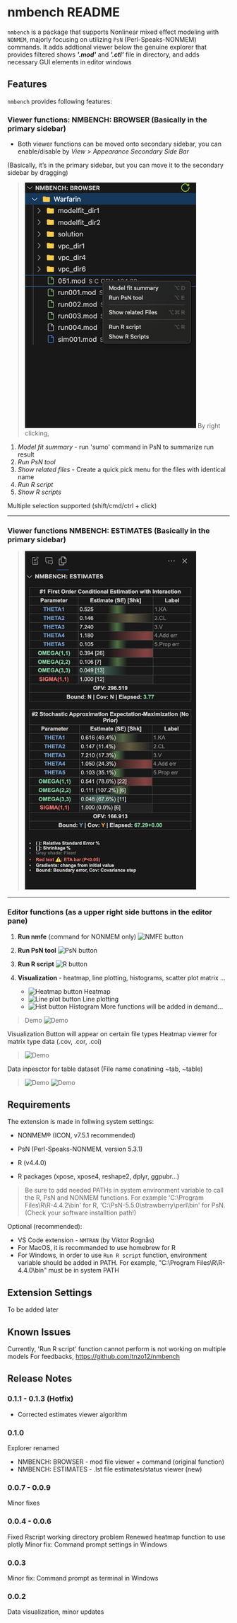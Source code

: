 # nmbench README
`nmbench` is a package that supports Nonlinear mixed effect modeling with `NONMEM`, majorly focusing on utilizing `PsN` (Perl-Speaks-NONMEM) commands. It adds addtional viewer below the genuine explorer that provides filtered shows ***'.mod'*** and ***'.ctl'*** file in directory, and adds necessary GUI elements in editor windows

## Features
`nmbench` provides following features:

### Viewer functions: **NMBENCH: BROWSER** (Basically in the primary sidebar)
* Both viewer functions can be moved onto secondary sidebar, you can enable/disable by *View > Appearance Secondary Side Bar*

(Basically, it’s in the primary sidebar, but you can move it to the secondary sidebar by dragging)
> ![Demo](https://raw.githubusercontent.com/tnzo12/nmbench/main/resources/readme/demo_viewer.png)
By right clicking,
1. *Model fit summary* - run 'sumo' command in PsN to summarize run result
2. *Run PsN tool*
3. *Show related files* - Create a quick pick menu for the files with identical name
4. *Run R script*
5. *Show R scripts*

Multiple selection supported (shift/cmd/ctrl + click)

---

### Viewer functions **NMBENCH: ESTIMATES** (Basically in the primary sidebar)
> ![Demo](https://raw.githubusercontent.com/tnzo12/nmbench/refs/heads/main/resources/readme/demo_est.png)

---

### Editor functions (as a upper right side buttons in the editor pane)
1. **Run nmfe** (command for NONMEM only) ![NMFE button](https://raw.githubusercontent.com/tnzo12/nmbench/main/resources/readme/nonmem.png)
2. **Run PsN tool** ![PsN button](https://raw.githubusercontent.com/tnzo12/nmbench/main/resources/readme/psn.png)
3. **Run R script** ![R button](https://raw.githubusercontent.com/tnzo12/nmbench/main/resources/readme/r.png)
4. **Visualization** - heatmap, line plotting, histograms, scatter plot matrix ...

    - ![Heatmap button](https://raw.githubusercontent.com/tnzo12/nmbench/main/resources/readme/mat.png) Heatmap
    - ![Line plot button](https://raw.githubusercontent.com/tnzo12/nmbench/main/resources/readme/graph.png) Line plotting
    - ![Hist button](https://raw.githubusercontent.com/tnzo12/nmbench/main/resources/readme/hist.png) Histogram
More functions will be added in demand...

> Demo
> ![Demo](https://raw.githubusercontent.com/tnzo12/nmbench/main/resources/readme/demo.gif)

Visualization
Button will appear on certain file types
Heatmap viewer for matrix type data (.cov, .cor, .coi)
> ![Demo](https://raw.githubusercontent.com/tnzo12/nmbench/main/resources/readme/demo_matrix.png)

Data inpesctor for table dataset (File name conatining ~tab, ~table)
> ![Demo](https://raw.githubusercontent.com/tnzo12/nmbench/main/resources/readme/demo_plot.png)
> ![Demo](https://raw.githubusercontent.com/tnzo12/nmbench/main/resources/readme/demo_hist.png)

## Requirements
The extension is made in follwing system settings:

* NONMEM® (ICON, v7.5.1 recommended)
* PsN (Perl-Speaks-NONMEM, version 5.3.1)

* R (v4.4.0)
* R packages (xpose, xpose4, reshape2, dplyr, ggpubr...)

> Be sure to add needed PATHs in system environment variable to call the R, PsN and NONMEM functions. For example 'C:\Program Files\R\R-4.4.2\bin' for R, 'C:\PsN-5.5.0\strawberry\perl\bin' for PsN. (Check your software installtion path!)

Optional (recommended):
* VS Code extension - `NMTRAN` (by Viktor Rognås)
* For MacOS, it is recommanded to use homebrew for R
* For Windows, in order to use `Run R script` function, environment variable should be added in PATH. For example, "C:\Program Files\R\R-4.4.0\bin" must be in system PATH


## Extension Settings
To be added later

## Known Issues
Currently, 'Run R script' function cannot perform is not working on multiple models
For feedbacks, https://github.com/tnzo12/nmbench

## Release Notes
### 0.1.1 - 0.1.3 (Hotfix)
* Corrected estimates viewer algorithm
### 0.1.0
Explorer renamed
* NMBENCH: BROWSER - mod file viewer + command (original function)
* NMBENCH: ESTIMATES - .lst file estimates/status viewer (new)
### 0.0.7 - 0.0.9
Minor fixes
### 0.0.4 - 0.0.6
Fixed Rscript working directory problem
Renewed heatmap function to use plotly
Minor fix: Command prompt settings in Windows
### 0.0.3
Minor fix: Command prompt as terminal in Windows
### 0.0.2
Data visualization, minor updates